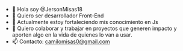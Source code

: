 - 👋 Hola soy @JersonMisas18
- 👀 Quiero ser desarrollador Front-End
- 🌱 Actualmente estoy fortaleciendo mis conocimiento en Js
- 💞️ Quiero colaborar y trabajar en proyectos que generen impacto y aporten algo en la vida de quienes lo van a usar. 
- 📫 Contacto: camilomisas0@gmail.com
<!---
JersonMisas18/JersonMisas18 is a ✨ special ✨ repository because its `README.md` (this file) appears on your GitHub profile.
You can click the Preview link to take a look at your changes.
--->
